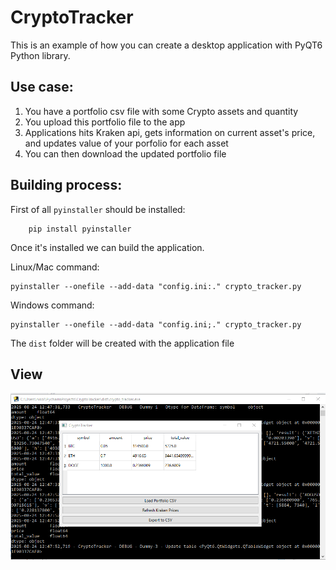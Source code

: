 # CryptoTracker

This is an example of how you can create a desktop application with PyQT6 Python library. 

## Use case:

1. You have a portfolio csv file with some Crypto assets and quantity
2. You upload this portfolio file to the app
3. Applications hits Kraken api, gets information on current asset's price, and updates value of your porfolio for each asset
4. You can then download the updated portfolio file

## Building process:

First of all `pyinstaller` should be installed:

```
    pip install pyinstaller
```
Once it's installed we can build the application.

Linux/Mac command:

```
pyinstaller --onefile --add-data "config.ini:." crypto_tracker.py
```

Windows command:

```
pyinstaller --onefile --add-data "config.ini;." crypto_tracker.py
```

The `dist` folder will be created with the application file

## View

![Default output](https://github.com/kolyaiks/crypto_tracker/blob/master/images/screenshot.png)


